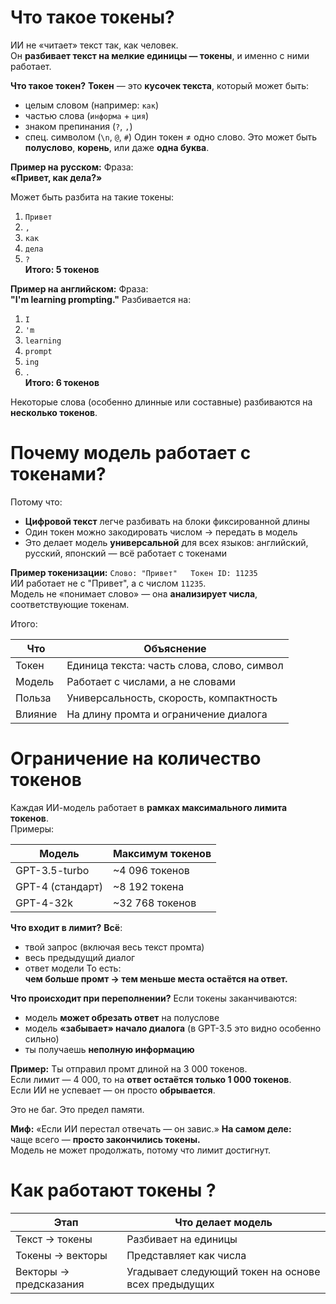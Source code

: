 # Что такое **токены**?

ИИ не «читает» текст так, как человек.  
Он **разбивает текст на мелкие единицы — токены**, и именно с ними работает.

**Что такое токен?**
**Токен** — это **кусочек текста**, который может быть:
- целым словом (например: `как`)
- частью слова (`информа` + `ция`)
- знаком препинания (`?`, `,`)
- спец. символом (`\n`, `@`, `#`)
Один токен ≠ одно слово. Это может быть **полуслово**, **корень**, или даже **одна буква**.

**Пример на русском:**
Фраза:  
**«Привет, как дела?»**

Может быть разбита на такие токены:
1. `Привет`
2. `,`
3. `как`
4. `дела`
5. `?`  
**Итого: 5 токенов**

**Пример на английском:**
Фраза:  
**"I'm learning prompting."**
Разбивается на:
1. `I`
2. `'m`
3. `learning`
4. `prompt`
5. `ing`
6. `.`  
**Итого: 6 токенов**

Некоторые слова (особенно длинные или составные) разбиваются на **несколько токенов**.


#  Почему модель работает с токенами?

Потому что:
- **Цифровой текст** легче разбивать на блоки фиксированной длины
- Один токен можно закодировать числом → передать в модель
- Это делает модель **универсальной** для всех языков: английский, русский, японский — всё работает с токенами

 **Пример токенизации:**
`Слово: "Привет"   Токен ID: 11235`  
ИИ работает не с "Привет", а с числом `11235`.  
Модель не «понимает слово» — она **анализирует числа**, соответствующие токенам.

Итого:

|Что|Объяснение|
|---|---|
|Токен|Единица текста: часть слова, слово, символ|
|Модель|Работает с числами, а не словами|
|Польза|Универсальность, скорость, компактность|
|Влияние|На длину промта и ограничение диалога|



# Ограничение на количество токенов
Каждая ИИ-модель работает в **рамках максимального лимита токенов**.  
Примеры:

|Модель|Максимум токенов|
|---|---|
|GPT-3.5-turbo|~4 096 токенов|
|GPT-4 (стандарт)|~8 192 токена|
|GPT-4-32k|~32 768 токенов|
**Что входит в лимит?**
**Всё**:
- твой запрос (включая весь текст промта)
- весь предыдущий диалог
- ответ модели
То есть:  
**чем больше промт → тем меньше места остаётся на ответ.**

**Что происходит при переполнении?**
Если токены заканчиваются:
- модель **может обрезать ответ** на полуслове
- модель **«забывает» начало диалога** (в GPT-3.5 это видно особенно сильно)
- ты получаешь **неполную информацию**

**Пример:**
Ты отправил промт длиной на 3 000 токенов.  
Если лимит — 4 000, то на **ответ остаётся только 1 000 токенов**.  
Если ИИ не успевает — он просто **обрывается**.

Это не баг. Это предел памяти.

**Миф:** «Если ИИ перестал отвечать — он завис.»
**На самом деле:**  
чаще всего — **просто закончились токены.**  
Модель не может продолжать, потому что лимит достигнут.

# Как работают токены ?

|Этап|Что делает модель|
|---|---|
|Текст → токены|Разбивает на единицы|
|Токены → векторы|Представляет как числа|
|Векторы → предсказания|Угадывает следующий токен на основе всех предыдущих|

